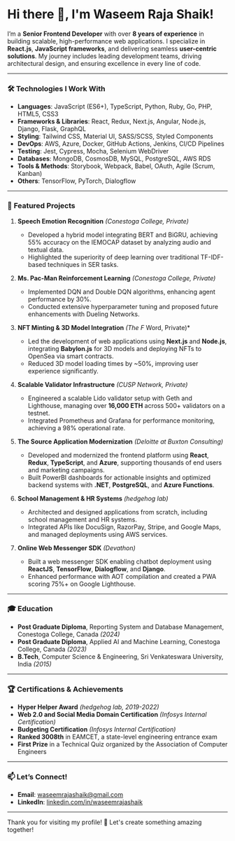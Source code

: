 # Hi there 👋, I'm Waseem Raja Shaik!

I’m a **Senior Frontend Developer** with over **8 years of experience** in building scalable, high-performance web applications. I specialize in **React.js**, **JavaScript frameworks**, and delivering seamless **user-centric solutions**. My journey includes leading development teams, driving architectural design, and ensuring excellence in every line of code.

---

### 🛠️ **Technologies I Work With**
- **Languages**: JavaScript (ES6+), TypeScript, Python, Ruby, Go, PHP, HTML5, CSS3
- **Frameworks & Libraries**: React, Redux, Next.js, Angular, Node.js, Django, Flask, GraphQL
- **Styling**: Tailwind CSS, Material UI, SASS/SCSS, Styled Components
- **DevOps**: AWS, Azure, Docker, GitHub Actions, Jenkins, CI/CD Pipelines
- **Testing**: Jest, Cypress, Mocha, Selenium WebDriver
- **Databases**: MongoDB, CosmosDB, MySQL, PostgreSQL, AWS RDS
- **Tools & Methods**: Storybook, Webpack, Babel, OAuth, Agile (Scrum, Kanban)
- **Others**: TensorFlow, PyTorch, Dialogflow

---

### 📂 **Featured Projects**
1. **Speech Emotion Recognition** *(Conestoga College, Private)*
   - Developed a hybrid model integrating BERT and BiGRU, achieving 55% accuracy on the IEMOCAP dataset by analyzing audio and textual data.
   - Highlighted the superiority of deep learning over traditional TF-IDF-based techniques in SER tasks.

2. **Ms. Pac-Man Reinforcement Learning** *(Conestoga College, Private)*
   - Implemented DQN and Double DQN algorithms, enhancing agent performance by 30%.
   - Conducted extensive hyperparameter tuning and proposed future enhancements with Dueling Networks.

3. **NFT Minting & 3D Model Integration** *(The F* Word, Private)*
   - Led the development of web applications using **Next.js** and **Node.js**, integrating **Babylon.js** for 3D models and deploying NFTs to OpenSea via smart contracts.
   - Reduced 3D model loading times by ~50%, improving user experience significantly.

4. **Scalable Validator Infrastructure** *(CUSP Network, Private)*
   - Engineered a scalable Lido validator setup with Geth and Lighthouse, managing over **16,000 ETH** across 500+ validators on a testnet.
   - Integrated Prometheus and Grafana for performance monitoring, achieving a 98% operational rate.

5. **The Source Application Modernization** *(Deloitte at Buxton Consulting)*
   - Developed and modernized the frontend platform using **React**, **Redux**, **TypeScript**, and **Azure**, supporting thousands of end users and marketing campaigns.
   - Built PowerBI dashboards for actionable insights and optimized backend systems with **.NET**, **PostgreSQL**, and **Azure Functions**.

6. **School Management & HR Systems** *(hedgehog lab)*
   - Architected and designed applications from scratch, including school management and HR systems.
   - Integrated APIs like DocuSign, RazorPay, Stripe, and Google Maps, and managed deployments using AWS services.

7. **Online Web Messenger SDK** *(Devathon)*
   - Built a web messenger SDK enabling chatbot deployment using **ReactJS**, **TensorFlow**, **Dialogflow**, and **Django**.
   - Enhanced performance with AOT compilation and created a PWA scoring 75%+ on Google Lighthouse.

---

### 🎓 **Education**
- **Post Graduate Diploma**, Reporting System and Database Management, Conestoga College, Canada *(2024)*
- **Post Graduate Diploma**, Applied AI and Machine Learning, Conestoga College, Canada *(2023)*
- **B.Tech**, Computer Science & Engineering, Sri Venkateswara University, India *(2015)*

---

### 🏆 **Certifications & Achievements**
- **Hyper Helper Award** *(hedgehog lab, 2019-2022)*
- **Web 2.0 and Social Media Domain Certification** *(Infosys Internal Certification)*
- **Budgeting Certification** *(Infosys Internal Certification)*
- **Ranked 3008th** in EAMCET, a state-level engineering entrance exam
- **First Prize** in a Technical Quiz organized by the Association of Computer Engineers

---

### 📫 **Let’s Connect!**
- **Email**: waseemrajashaik@gmail.com
- **LinkedIn**: [linkedin.com/in/waseemrajashaik](https://linkedin.com/in/waseemrajashaik)

---

Thank you for visiting my profile! 🚀 Let's create something amazing together!
